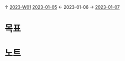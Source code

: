 
↑ [2023-W01](2023-W01.md)
[2023-01-05](2023-01-05.md) ← 2023-01-06 → [2023-01-07](2023-01-07.md)


# 목표



# 노트




